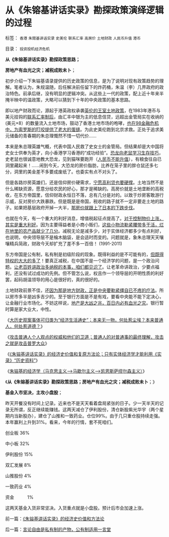 # 从《朱镕基讲话实录》勘探政策演绎逻辑的过程

标签： `香港` `朱閒基讲话实录` `史美伦` `联系汇率` `高房价` `土地财政` `人民币升值` `港币` 

目录： `投资投机经济危机`

**从《朱镕基讲话实录》勘探政策思路；**

**房地产有血光之灾；减税成败未卜**；

初步介绍一下朱镕基语录提供的历史政策的信息，是为了说明对现有政策趋势的理解。笔者认为，朱规温随，后任解决前任留下的炸药桶，朱温（李）几界政府的政治特色。前承后继，没有明显的逻辑冲突。从这些上一代的政策，配上近十年来半掩半映中的温政策，大略可以猜到下十年的中央政策的基本思路。

即以地产财政而论，源起于港英政权承袭[英伦的王室土地政策](../../../2011/3/10/圈地运动和农民工.md)，在1983年港币与美元挂钩的[联系汇率制后](../../../2011/1/3/联汇制或将覆灭中港整体经济.md)，由汇丰中银为主的低息信贷，远超出金管局实在收纳的(美元×8）的数量流入土地市场，鼓动了香港土地市场的咆哮，[也在98金融危机中，为索罗斯的叮咬提供了老大的蛋缝](../../../2009/4/29/98东南亚金融危机欧美国际资本赚钱了吗.md)。为此史美伦跑到北京求救。正处于追求美元储备的青春期的朱总理慨然不惜一切代价……

本来是朱总理英雄气概，代表中国人民救了史女士的金管局。但结果却是大中国将史女士供奉为英才，向小香港学习香港的“成功经验”。[恐龙向老鼠学习生存技巧](../../../2011/1/29/“中央帝国太大了”太难管理了.md)，史老鼠也很诚意地教大恐龙，见到猫咪要跑开（[人民币不能升值](../../../2010/7/9/人民币升值与中国“发展水平”无关.md)），有粮食往自已洞里藏起来！……闹到今天，大恐龙的房价脂肪，比养在笼子里的胖仓鼠还多七分，洞里的美金差不多要成废纸了。也委实有点不对头了。

但是各路炒房英雄们，还是信仰房价硬需求，[宁愿高利贷也要硬撑](../../../2007/9/30/房地产中介成了房价狂涨的催化剂.md)。土地当然不是什么稀缺资源，愿意分给农民的好心，那才是稀缺的。高房价就是土地垄断的高税收，在东方帝国里，信仰财政永恒日不落，总有几分是对的。以致于炒房客敢游行示威，反对房价大跌暴跌。但是既是是帝国，税收的路子就不一定非要走土地的路子。如果把基层政府开掉一大半，[那房价就跟上了日本的下跌步伐](../../../2010/7/9/人民币升值与中国“发展水平”无关.md)。

也就在今天，有一个重大的利好消息，增值税起征点提高了。[对于控制物价上涨，其实是重大利好](../../../2011/4/29/菜篮子悲剧原因是国进民退.md)。因为主要得益者是小商小贩们，[这些小物流勒紧腰带多干活，烂在地里的农产品就少了几分](../../../2011/4/28/解救菜篮子危机不能乱点鸳鸯谱.md)。减税无论是减多少，对于实体经济都多少有点利好，也说明，中央领导层不是棆木脑袋，是会适时而变的。问题就是，象朱总理天天嚷嚷精兵简政，财政今天却扩充了差不多一百倍！
(1991-2011)



东方帝国是公有制，私有制是初级阶段的现象。既得利益的是不可能有的，[但既得特权的大大的多了](../../../2009/8/9/小小的特权和黑恶势力.md)！要真正减税，在中国不是一个经济学的问题，是一个政治问题。[让老百姓讲政治多纳税的本事，咱们都见识了](../../../2007/10/26/不要要平均主义作为加税的理由.md)。让老革命讲政治，少要点福利，还没有试过成功的先例。但不管怎么说，权且作一个领导层的开明性质的利好罢，起码胡温领导的用心是很好的，真的很好的。

土地财政前景不佳，还[因为那是地方财政，正是中央要勒紧缰自已不疼的疗法](../../../2008/6/28/推恩令瓦解地方土地财政，结束高房价.md)。所以房市多半是凶多吉少的。至于银行方面是不是有戏，要看中央能不能下定决心，让金融行业市场化。不妨这样说，[地产是大凶之兆，百日内必有血光之灾](../../../2007/9/22/地产股宜用市净率估值，地产股投机泡沫浓重.md)。银行暂时算是家大业大，中性。

《[大历史观案事体可归类为“经济生活通史”；本来无一物，何处惹尘埃？本来普通人，何处惹道德？](../../../2011/11/1/本来普通人，何处惹道德？.md)》

《[攻击普通人个人观点的权威和他们的卫道；普通人的对普通事的最终理解，攻击之就是攻击普罗大众](../../../2011/11/1/攻击个人观点的权威和他们的卫道.md)》

《[《朱镕基讲话实录》的经济史价值和复原方法论；只有实体经济学才能利用《实录》“历史资料”](../../../2011/11/1/《朱镕基讲话实录》的经济史价值和方法论.md)》

《[朱镕基的经济学（马克思主义——>马歇尔主义——>凯恩斯萨缪尔森主义）](http://blog.sina.com.cn/s/blog_5563a64d0102duum.html)》

《**从《朱镕基讲话实录》勘探政策思路；房地产有血光之灾；减税成败未卜**；》

**基金入市坚决，主攻小盘股**；

昨天开餐没有时间上记录。近来也不是天天看着盘局紧张的日子。少一天半天的记录无所谓，反正继续能赚钱。这两天减仓了伊利股份，清仓新股紫光华宇（两个星期内当新股办），建仓了山推和一致药业。仓位99%。由于几只重仓股持续走强。本年赢利上升到31%。看来，今年的行情，套不死咱们。

创业板 36%

中小板 32%

伊利股份 15%

双汇发展 8%

山推股份 4%

一致药业 4%

资金　　　1%

这两天基金入货非常坚决。入货重点就是小盘股。预计后市会加速上涨。

前一篇：[《朱镕基讲话实录》的经济史价值和方法论](../../../2011/11/1/《朱镕基讲话实录》的经济史价值和方法论.md)

后一篇：[言论自由是私有制的产物，公有制适用一言堂](../../../2011/11/2/言论自由是私有制的产物，公有制适用一言堂.md)